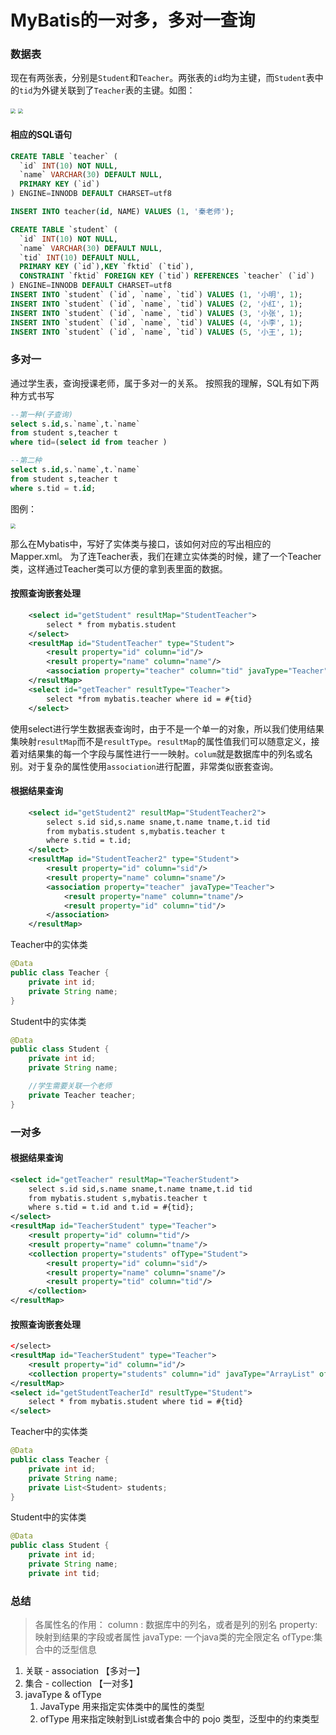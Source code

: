 # MyBatis的一对多，多对一查询


### 数据表
现在有两张表，分别是`Student`和`Teacher`。两张表的`id`均为主键，而`Student`表中的`tid`为外键关联到了`Teacher`表的主键。如图：

<img src="https://gitee.com/lonercci/picbed/raw/master/img/20210505121905.png" style="zoom:50%;" />

<img src="https://gitee.com/lonercci/picbed/raw/master/img/20210505123655.png" style="zoom: 50%;" />

#### 相应的SQL语句

```sql
CREATE TABLE `teacher` (
  `id` INT(10) NOT NULL,
  `name` VARCHAR(30) DEFAULT NULL,
  PRIMARY KEY (`id`)
) ENGINE=INNODB DEFAULT CHARSET=utf8

INSERT INTO teacher(id, NAME) VALUES (1, '秦老师');

CREATE TABLE `student` (
  `id` INT(10) NOT NULL,
  `name` VARCHAR(30) DEFAULT NULL,
  `tid` INT(10) DEFAULT NULL,
  PRIMARY KEY (`id`),KEY `fktid` (`tid`),
  CONSTRAINT `fktid` FOREIGN KEY (`tid`) REFERENCES `teacher` (`id`)
) ENGINE=INNODB DEFAULT CHARSET=utf8 
INSERT INTO `student` (`id`, `name`, `tid`) VALUES (1, '小明', 1);
INSERT INTO `student` (`id`, `name`, `tid`) VALUES (2, '小红', 1);
INSERT INTO `student` (`id`, `name`, `tid`) VALUES (3, '小张', 1);
INSERT INTO `student` (`id`, `name`, `tid`) VALUES (4, '小李', 1);
INSERT INTO `student` (`id`, `name`, `tid`) VALUES (5, '小王', 1);
```
### 多对一
通过学生表，查询授课老师，属于多对一的关系。
按照我的理解，SQL有如下两种方式书写
```sql
--第一种(子查询)
select s.id,s.`name`,t.`name` 
from student s,teacher t 
where tid=(select id from teacher )

--第二种
select s.id,s.`name`,t.`name`
from student s,teacher t
where s.tid = t.id;
```
图例：

<img src="https://gitee.com/lonercci/picbed/raw/master/img/20210505123500.png" style="zoom:50%;" />

那么在Mybatis中，写好了实体类与接口，该如何对应的写出相应的Mapper.xml。
为了连Teacher表，我们在建立实体类的时候，建了一个Teacher类，这样通过Teacher类可以方便的拿到表里面的数据。

#### 按照查询嵌套处理

```xml
    <select id="getStudent" resultMap="StudentTeacher">
        select * from mybatis.student
    </select>
    <resultMap id="StudentTeacher" type="Student">
        <result property="id" column="id"/>
        <result property="name" column="name"/>
        <association property="teacher" column="tid" javaType="Teacher" select="getTeacher"/>
    </resultMap>
    <select id="getTeacher" resultType="Teacher">
        select *from mybatis.teacher where id = #{tid}
    </select>
```
使用select进行学生数据表查询时，由于不是一个单一的对象，所以我们使用结果集映射`resultMap`而不是`resultType`。`resultMap`的属性值我们可以随意定义，接着对结果集的每一个字段与属性进行一一映射。`colum`就是数据库中的列名或名别。对于复杂的属性使用`association`进行配置，非常类似嵌套查询。

#### 根据结果查询

```xml
    <select id="getStudent2" resultMap="StudentTeacher2">
        select s.id sid,s.name sname,t.name tname,t.id tid
        from mybatis.student s,mybatis.teacher t
        where s.tid = t.id;
    </select>
    <resultMap id="StudentTeacher2" type="Student">
        <result property="id" column="sid"/>
        <result property="name" column="sname"/>
        <association property="teacher" javaType="Teacher">
            <result property="name" column="tname"/>
            <result property="id" column="tid"/>
        </association>
    </resultMap>
```
Teacher中的实体类
```java
@Data
public class Teacher {
    private int id;
    private String name;
}
```

Student中的实体类
```java
@Data
public class Student {
    private int id;
    private String name;

    //学生需要关联一个老师
    private Teacher teacher;
}
```

### 一对多

#### 根据结果查询
```xml
<select id="getTeacher" resultMap="TeacherStudent">
    select s.id sid,s.name sname,t.name tname,t.id tid
    from mybatis.student s,mybatis.teacher t
    where s.tid = t.id and t.id = #{tid};
</select>
<resultMap id="TeacherStudent" type="Teacher">
    <result property="id" column="tid"/>
    <result property="name" column="tname"/>
    <collection property="students" ofType="Student">
        <result property="id" column="sid"/>
        <result property="name" column="sname"/>
        <result property="tid" column="tid"/>
    </collection>
</resultMap>
```

#### 按照查询嵌套处理

```xml
</select>
<resultMap id="TeacherStudent" type="Teacher">
    <result property="id" column="id"/>
    <collection property="students" column="id" javaType="ArrayList" ofType="Student" select="getStudentTeacherId"/>
</resultMap>
<select id="getStudentTeacherId" resultType="Student">
    select * from mybatis.student where tid = #{tid}
</select>
```
Teacher中的实体类

```java
@Data
public class Teacher {
    private int id;
    private String name;
    private List<Student> students;
}
```

Student中的实体类

```java
@Data
public class Student {
    private int id;
    private String name;
    private int tid;
```


### 总结

> 各属性名的作用：
> column : 数据库中的列名，或者是列的别名
> property: 映射到结果的字段或者属性
> javaType: 一个java类的完全限定名
> ofType:集合中的泛型信息

1.  关联 - association  【多对一】
2.  集合 - collection     【一对多】
3.  javaType        &          ofType
    1.  JavaType 用来指定实体类中的属性的类型
    2.  ofType 用来指定映射到List或者集合中的 pojo 类型，泛型中的约束类型


